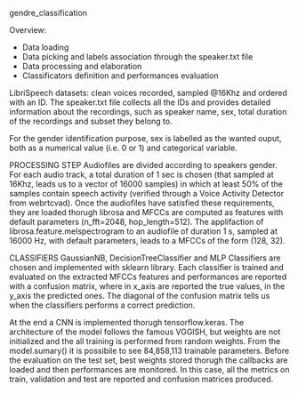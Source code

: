 gendre_classification

Overview: 
- Data loading
- Data picking and labels association through the speaker.txt file
- Data processing and elaboration
- Classificators definition and performances evaluation 

LibriSpeech datasets: clean voices recorded, sampled @16Khz and ordered with an ID. The speaker.txt file collects all the IDs and provides detailed information
about the recordings, such as speaker name, sex, total duration of the recordings and subset they belong to. 

For the gender identification purpose, sex is labelled as the wanted ouput, both as a numerical value (i.e. 0 or 1) and categorical variable. 

PROCESSING STEP
Audiofiles are divided according to speakers gender. For each audio track, a total duration of 1 sec is chosen (that sampled at 16Khz, leads us to a vector of 16000 samples)
in which at least 50% of the samples contain speech activity (verified through a Voice Activity Detector from webrtcvad). Once the audiofiles have satisfied these requirements, 
they are loaded thorugh librosa and MFCCs are computed as features with default parameters (n_fft=2048, hop_length=512). 
The applifaction of librosa.feature.melspectrogram to an audiofile of duration 1 s, sampled at 16000 Hz, with default parameters, leads to a MFCCs of the form (128, 32). 

CLASSIFIERS 
GaussianNB, DecisionTreeClassifier and MLP Classifiers are chosen and implemented with sklearn library. Each classifier is trained and evaluated on the extracted MFCCs 
features and performances are reported with a confusion matrix, where in x_axis are reported the true values, in the y_axis the predicted ones. The diagonal of the 
confusion matrix tells us when the classifiers performs a correct prediction. 

At the end a CNN is implemented thorugh tensorflow.keras. The architecture of the model follows the famous VGGISH, but weights are not initialized and the all training 
is performed from random weights. From the model.sumary() it is possibile to see 84,858,113 trainable parameters. 
Before the evaluation on the test set, best weights stored thorugh the callbacks are loaded and then performances are monitored. In this case, all the metrics on train, validation 
and test are reported and confusion matrices produced. 
